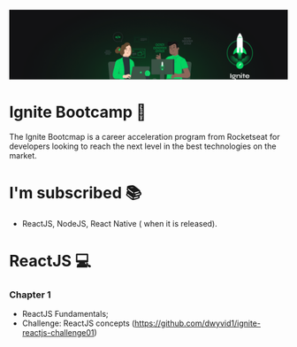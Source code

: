 ![Ignite_Bootcamp](https://github.com/dwyvid1/ignite-bootcamp/blob/master/assets/ignite.png)

# Ignite Bootcamp :rocket:

The Ignite Bootcmap is a career acceleration program from Rocketseat for developers looking to reach the next level in the best technologies on the market.

# I'm subscribed :books:
* ReactJS, NodeJS, React Native (
when it is released).

# ReactJS :computer:
### Chapter 1
* ReactJS Fundamentals;
* Challenge: ReactJS concepts (https://github.com/dwyvid1/ignite-reactjs-challenge01)
